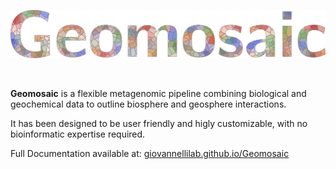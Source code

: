 ![Geomosaic](/docs/assets/images/geomosaic_logo_multicolor_300dpi.png)

<br>

__Geomosaic__ is a flexible metagenomic pipeline combining biological and geochemical data to outline biosphere and geosphere interactions.

It has been designed to be user friendly and higly customizable, with no bioinformatic expertise required.

Full Documentation available at: [giovannellilab.github.io/Geomosaic](https://giovannellilab.github.io/Geomosaic)
